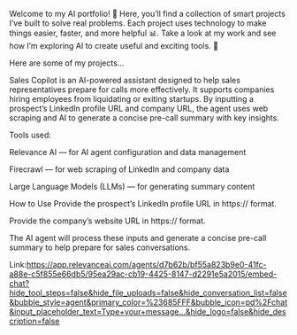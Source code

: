 Welcome to my AI portfolio! 🎉 Here, you’ll find a collection of smart projects I’ve built to solve real problems. Each project uses technology to make things easier, faster, and more helpful 📊. Take a look at my work and see how I’m exploring AI to create useful and exciting tools. 🌟

Here are some of my projects...

Sales Copilot is an AI-powered assistant designed to help sales representatives prepare for calls more effectively. It supports companies hiring employees from liquidating or exiting startups. By inputting a prospect’s LinkedIn profile URL and company URL, the agent uses web scraping and AI to generate a concise pre-call summary with key insights.

Tools used:

Relevance AI — for AI agent configuration and data management

Firecrawl — for web scraping of LinkedIn and company data

Large Language Models (LLMs) — for generating summary content


How to Use
Provide the prospect’s LinkedIn profile URL in https:// format.

Provide the company’s website URL in https:// format.

The AI agent will process these inputs and generate a concise pre-call summary to help prepare for sales conversations.


Link:https://app.relevanceai.com/agents/d7b62b/bf55a823b9e0-41fc-a88e-c5f855e66db5/95ea29ac-cb19-4425-8147-d2291e5a2015/embed-chat?hide_tool_steps=false&hide_file_uploads=false&hide_conversation_list=false&bubble_style=agent&primary_color=%23685FFF&bubble_icon=pd%2Fchat&input_placeholder_text=Type+your+message...&hide_logo=false&hide_description=false
